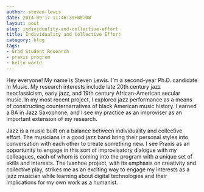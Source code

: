 ```yaml
---
author: steven-lewis
date: 2014-09-17 11:46:39+00:00
layout: post
slug: individuality-and-collective-effort
title: Individuality and Collective Effort
category: blog
tags:
- Grad Student Research
- praxis program
- hello world
---
```


Hey everyone! My name is Steven Lewis. I’m a second-year Ph.D. candidate in Music. My research interests include late 20th century jazz neoclassicism, early jazz, and 19th century African-American secular music. In my most recent project, I explored jazz performance as a means of constructing counternarratives of black American music history. I earned a BA in Jazz Saxophone, and I see my practice as an improviser as an important extension of my research.

Jazz is a music built on a balance between individuality and collective effort. The musicians in a good jazz band bring their personal styles into conversation with each other to create something new. I see Praxis as an opportunity to engage in this sort of improvisatory dialogue with my colleagues, each of whom is coming into the program with a unique set of skills and interests. The Ivanhoe project, with its emphasis on creativity and collective play, strikes me as an exciting way to engage my interests as a jazz musician while learning about digital technologies and their implications for my own work as a humanist.
